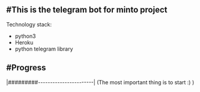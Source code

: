 #This is the telegram bot for minto project
------------------------------------------
Technology stack:
- python3
- Heroku
- python telegram library

#Progress
---------
|#########-----------------------|
(The most important thing is to start :) )
